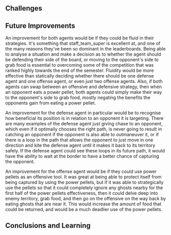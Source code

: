 ## Challenges  

## Future Improvements

An improvement for both agents would be if they could be fluid in their strategies. It's something that staff_team_super is excellent at, and one of the many reasons they've been so dominant in the leaderboards. Being able to analyse a situation and make a decision as to whether the agent should be defending their side of the board, or moving to the opponent's side to grab food is essential to overcoming some of the competition that was ranked highly towards the end of the semester. Fluidity would be more effective than statically deciding whether there should be one defense agent and one offense agent, or even just two offense agents. Also, if both agents can swap between an offensive and defensive strategy, then when an opponent eats a power pellet, both agents could simply make their way to the opponent's side to grab food, mostly negating the benefits the opponents gain from eating a power pellet.

An improvement for the defense agent in particular would be to recognise how beneficial its position is in relation to an opponent it is targeting. There are many examples of the defense agent just giving chase to an opponent, which even if it optimally chooses the right path, is never going to result in catching an opponent if the opponent is also able to outmaneuver it, or if there is a loop in the path that allows the opponent to just move in one direction and kite the defense agent until it makes it back to its territory safely. If the defense agent could see these loops in its future path, it would have the ability to wait at the border to have a better chance of capturing the opponent.

An improvement for the offense agent would be if they could use power pellets as an offensive tool. It was great at being able to protect itself from being captured by using the power pellets, but if it was able to strategically use the pellets so that it could completely ignore any ghosts nearby for the first half of the power pellets effectiveness, then it could delve deep into enemy territory, grab food, and then go on the offensive on the way back by eating ghosts that are near it. This would increase the amount of food that could be returned, and would be a much deadlier use of the power pellets.

## Conclusions and Learning